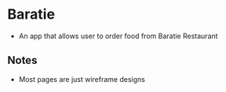# Baratie
- An app that allows user to order food from Baratie Restaurant

## Notes
- Most pages are just wireframe designs
